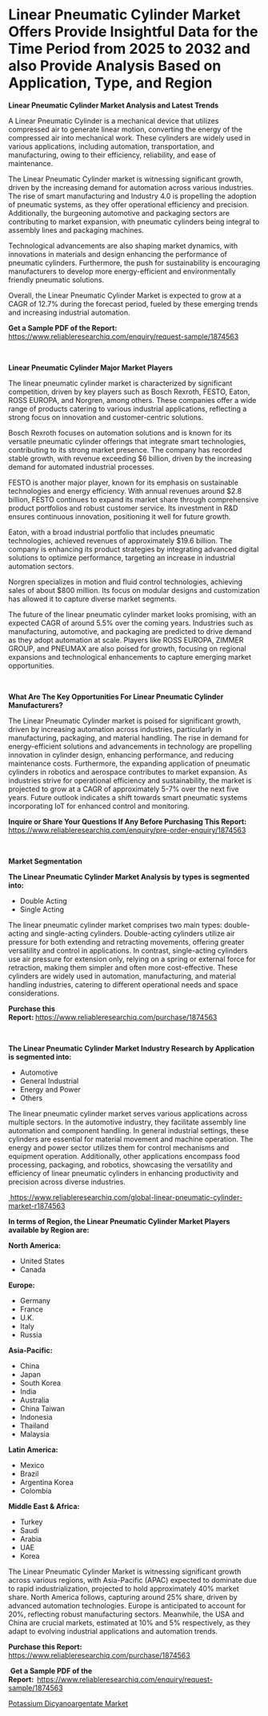 <p><h1>Linear Pneumatic Cylinder Market Offers Provide Insightful Data for the Time Period from 2025 to 2032 and also Provide Analysis Based on Application, Type, and Region</h1></p><p><strong>Linear Pneumatic Cylinder Market Analysis and Latest Trends</strong></p>
<p><p>A Linear Pneumatic Cylinder is a mechanical device that utilizes compressed air to generate linear motion, converting the energy of the compressed air into mechanical work. These cylinders are widely used in various applications, including automation, transportation, and manufacturing, owing to their efficiency, reliability, and ease of maintenance.</p><p>The Linear Pneumatic Cylinder market is witnessing significant growth, driven by the increasing demand for automation across various industries. The rise of smart manufacturing and Industry 4.0 is propelling the adoption of pneumatic systems, as they offer operational efficiency and precision. Additionally, the burgeoning automotive and packaging sectors are contributing to market expansion, with pneumatic cylinders being integral to assembly lines and packaging machines.</p><p>Technological advancements are also shaping market dynamics, with innovations in materials and design enhancing the performance of pneumatic cylinders. Furthermore, the push for sustainability is encouraging manufacturers to develop more energy-efficient and environmentally friendly pneumatic solutions.</p><p>Overall, the Linear Pneumatic Cylinder Market is expected to grow at a CAGR of 12.7% during the forecast period, fueled by these emerging trends and increasing industrial automation.</p></p>
<p><strong>Get a Sample PDF of the Report:&nbsp;</strong> <a href="https://www.reliableresearchiq.com/enquiry/request-sample/1874563?utm_campaign=2275&utm_medium=2&utm_source=Github&utm_content=ia&utm_term=30012025&utm_id=linear-pneumatic-cylinder">https://www.reliableresearchiq.com/enquiry/request-sample/1874563</a></p>
<p>&nbsp;</p>
<p><strong>Linear Pneumatic Cylinder Major Market Players</strong></p>
<p><p>The linear pneumatic cylinder market is characterized by significant competition, driven by key players such as Bosch Rexroth, FESTO, Eaton, ROSS EUROPA, and Norgren, among others. These companies offer a wide range of products catering to various industrial applications, reflecting a strong focus on innovation and customer-centric solutions.</p><p>Bosch Rexroth focuses on automation solutions and is known for its versatile pneumatic cylinder offerings that integrate smart technologies, contributing to its strong market presence. The company has recorded stable growth, with revenue exceeding $6 billion, driven by the increasing demand for automated industrial processes.</p><p>FESTO is another major player, known for its emphasis on sustainable technologies and energy efficiency. With annual revenues around $2.8 billion, FESTO continues to expand its market share through comprehensive product portfolios and robust customer service. Its investment in R&D ensures continuous innovation, positioning it well for future growth.</p><p>Eaton, with a broad industrial portfolio that includes pneumatic technologies, achieved revenues of approximately $19.6 billion. The company is enhancing its product strategies by integrating advanced digital solutions to optimize performance, targeting an increase in industrial automation sectors.</p><p>Norgren specializes in motion and fluid control technologies, achieving sales of about $800 million. Its focus on modular designs and customization has allowed it to capture diverse market segments.</p><p>The future of the linear pneumatic cylinder market looks promising, with an expected CAGR of around 5.5% over the coming years. Industries such as manufacturing, automotive, and packaging are predicted to drive demand as they adopt automation at scale. Players like ROSS EUROPA, ZIMMER GROUP, and PNEUMAX are also poised for growth, focusing on regional expansions and technological enhancements to capture emerging market opportunities.</p></p>
<p>&nbsp;</p>
<p><strong>What Are The Key Opportunities For Linear Pneumatic Cylinder Manufacturers?</strong></p>
<p><p>The Linear Pneumatic Cylinder market is poised for significant growth, driven by increasing automation across industries, particularly in manufacturing, packaging, and material handling. The rise in demand for energy-efficient solutions and advancements in technology are propelling innovation in cylinder design, enhancing performance, and reducing maintenance costs. Furthermore, the expanding application of pneumatic cylinders in robotics and aerospace contributes to market expansion. As industries strive for operational efficiency and sustainability, the market is projected to grow at a CAGR of approximately 5-7% over the next five years. Future outlook indicates a shift towards smart pneumatic systems incorporating IoT for enhanced control and monitoring.</p></p>
<p><strong>Inquire or Share Your Questions If Any Before Purchasing This Report:</strong> <a href="https://www.reliableresearchiq.com/enquiry/pre-order-enquiry/1874563?utm_campaign=2275&utm_medium=2&utm_source=Github&utm_content=ia&utm_term=30012025&utm_id=linear-pneumatic-cylinder">https://www.reliableresearchiq.com/enquiry/pre-order-enquiry/1874563</a></p>
<p>&nbsp;</p>
<p><strong>Market Segmentation</strong></p>
<p><strong>The Linear Pneumatic Cylinder Market Analysis by types is segmented into:</strong></p>
<p><ul><li>Double Acting</li><li>Single Acting</li></ul></p>
<p><p>The linear pneumatic cylinder market comprises two main types: double-acting and single-acting cylinders. Double-acting cylinders utilize air pressure for both extending and retracting movements, offering greater versatility and control in applications. In contrast, single-acting cylinders use air pressure for extension only, relying on a spring or external force for retraction, making them simpler and often more cost-effective. These cylinders are widely used in automation, manufacturing, and material handling industries, catering to different operational needs and space considerations.</p></p>
<p><strong>Purchase this Report:&nbsp;</strong><a href="https://www.reliableresearchiq.com/purchase/1874563?utm_campaign=2275&utm_medium=2&utm_source=Github&utm_content=ia&utm_term=30012025&utm_id=linear-pneumatic-cylinder">https://www.reliableresearchiq.com/purchase/1874563</a></p>
<p>&nbsp;</p>
<p><strong>The Linear Pneumatic Cylinder Market Industry Research by Application is segmented into:</strong></p>
<p><ul><li>Automotive</li><li>General Industrial</li><li>Energy and Power</li><li>Others</li></ul></p>
<p><p>The linear pneumatic cylinder market serves various applications across multiple sectors. In the automotive industry, they facilitate assembly line automation and component handling. In general industrial settings, these cylinders are essential for material movement and machine operation. The energy and power sector utilizes them for control mechanisms and equipment operation. Additionally, other applications encompass food processing, packaging, and robotics, showcasing the versatility and efficiency of linear pneumatic cylinders in enhancing productivity and precision across diverse industries.</p></p>
<p><a href="https://www.reliableresearchiq.com/global-linear-pneumatic-cylinder-market-r1874563?utm_campaign=2275&utm_medium=2&utm_source=Github&utm_content=ia&utm_term=30012025&utm_id=linear-pneumatic-cylinder">&nbsp;https://www.reliableresearchiq.com/global-linear-pneumatic-cylinder-market-r1874563</a></p>
<p><strong>In terms of Region, the Linear Pneumatic Cylinder Market Players available by Region are:</strong></p>
<p>
    <p> <strong> North America: </strong>
        <ul>
            <li>United States</li>
            <li>Canada</li>
        </ul>
        </p> 
    <p> <strong> Europe: </strong>
        <ul>
            <li>Germany</li>
            <li>France</li>
            <li>U.K.</li>
            <li>Italy</li>
            <li>Russia</li>
        </ul>
        </p> 
    <p> <strong> Asia-Pacific: </strong>
        <ul>
            <li>China</li>
            <li>Japan</li>
            <li>South Korea</li>
            <li>India</li>
            <li>Australia</li>
            <li>China Taiwan</li>
            <li>Indonesia</li>
            <li>Thailand</li>
            <li>Malaysia</li>
        </ul>
        </p> 
    <p> <strong> Latin America: </strong>
        <ul>
            <li>Mexico</li>
            <li>Brazil</li>
            <li>Argentina Korea</li>
            <li>Colombia</li>
        </ul>
        </p> 
    <p> <strong> Middle East & Africa: </strong>
        <ul>
            <li>Turkey</li>
            <li>Saudi</li>
            <li>Arabia</li>
            <li>UAE</li>
            <li>Korea</li>
        </ul>
    </p>
    </p>
<p><p>The Linear Pneumatic Cylinder Market is witnessing significant growth across various regions, with Asia-Pacific (APAC) expected to dominate due to rapid industrialization, projected to hold approximately 40% market share. North America follows, capturing around 25% share, driven by advanced automation technologies. Europe is anticipated to account for 20%, reflecting robust manufacturing sectors. Meanwhile, the USA and China are crucial markets, estimated at 10% and 5% respectively, as they adapt to evolving industrial applications and automation trends.</p></p>
<p><strong>Purchase this Report: </strong><a href="https://www.reliableresearchiq.com/purchase/1874563?utm_campaign=2275&utm_medium=2&utm_source=Github&utm_content=ia&utm_term=30012025&utm_id=linear-pneumatic-cylinder">https://www.reliableresearchiq.com/purchase/1874563</a></p>
<p>&nbsp;<strong>Get a Sample PDF of the Report:&nbsp;&nbsp;</strong><a href="https://www.reliableresearchiq.com/enquiry/request-sample/1874563?utm_campaign=2275&utm_medium=2&utm_source=Github&utm_content=ia&utm_term=30012025&utm_id=linear-pneumatic-cylinder">https://www.reliableresearchiq.com/enquiry/request-sample/1874563</a></p>
<p><strong></strong></p>
<p><p><a href="https://github.com/DianaWilson796/Market-Research-Report-List-1/blob/main/potassium-dicyanoargentate-market.md?utm_campaign=2275&utm_medium=2&utm_source=Github&utm_content=ia&utm_term=30012025&utm_id=linear-pneumatic-cylinder">Potassium Dicyanoargentate Market</a></p></p>